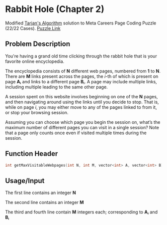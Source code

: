 # Rabbit Hole (Chapter 2)

Modified [Tarjan's Algorithm](https://en.wikipedia.org/wiki/Tarjan%27s_strongly_connected_components_algorithm) solution to Meta Careers Page Coding Puzzle (22/22 Cases).
[Puzzle Link](https://www.metacareers.com/profile/coding_puzzles?puzzle=254501763097320)

## Problem Description

You're having a grand old time clicking through the rabbit hole that is your favorite online encyclopedia.

The encyclopedia consists of **N** different web pages, numbered from **1** to **N**. There are **M** links present across the pages, the *i*-th of which is present on page **Aᵢ** and links to a different page **Bᵢ**. A page may include multiple links, including multiple leading to the same other page.

A session spent on this website involves beginning on one of the **N** pages, and then navigating around using the links until you decide to stop. That is, while on page *i*, you may either move to any of the pages linked to from it, or stop your browsing session.

Assuming you can choose which page you begin the session on, what’s the maximum number of different pages you can visit in a single session? Note that a page only counts once even if visited multiple times during the session.

## Function Header
```cpp
int getMaxVisitableWebpages(int N, int M, vector<int> A, vector<int> B);
```

## Usage/Input
The first line contains an integer **N**

The second line contains an integer **M**

The third and fourth line contain **M** integers each; corresponding to **Aᵢ** and **Bᵢ** 